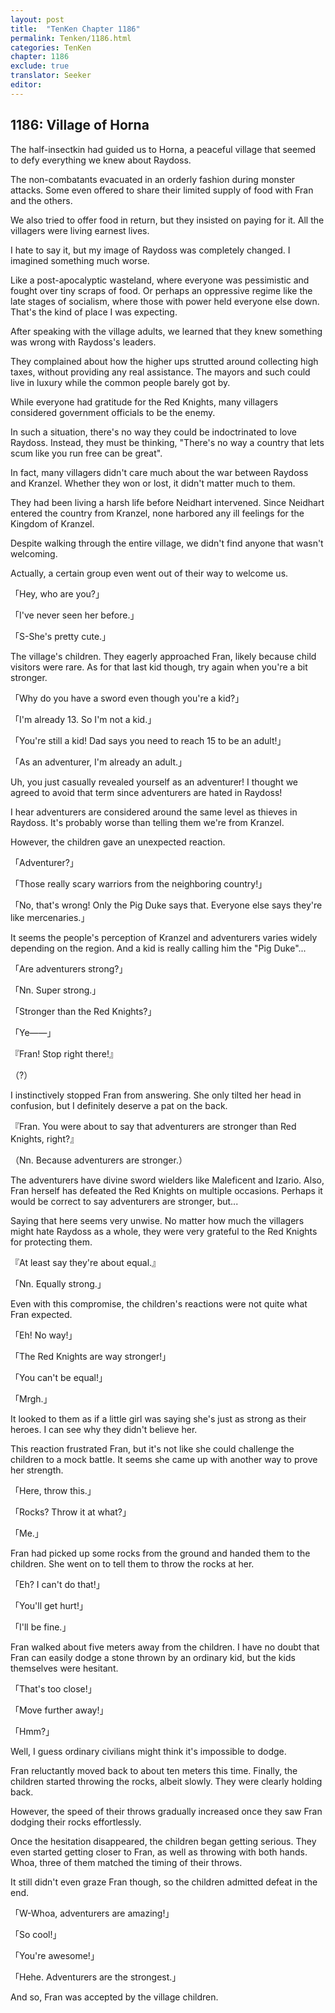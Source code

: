 ```yaml
---
layout: post
title:  "TenKen Chapter 1186"
permalink: Tenken/1186.html
categories: TenKen
chapter: 1186
exclude: true
translator: Seeker
editor: 
---
```

<h2>1186: Village of Horna</h2>

The half-insectkin had guided us to Horna, a peaceful village that seemed to defy everything we knew about Raydoss.

The non-combatants evacuated in an orderly fashion during monster attacks. Some even offered to share their limited supply of food with Fran and the others.

We also tried to offer food in return, but they insisted on paying for it. All the villagers were living earnest lives.

I hate to say it, but my image of Raydoss was completely changed. I imagined something much worse.

Like a post-apocalyptic wasteland, where everyone was pessimistic and fought over tiny scraps of food. Or perhaps an oppressive regime like the late stages of socialism, where those with power held everyone else down. That's the kind of place I was expecting.

After speaking with the village adults, we learned that they knew something was wrong with Raydoss's leaders.

They complained about how the higher ups strutted around collecting high taxes, without providing any real assistance. The mayors and such could live in luxury while the common people barely got by.

While everyone had gratitude for the Red Knights, many villagers considered government officials to be the enemy.

In such a situation, there's no way they could be indoctrinated to love Raydoss. Instead, they must be thinking, "There's no way a country that lets scum like you run free can be great".

In fact, many villagers didn't care much about the war between Raydoss and Kranzel. Whether they won or lost, it didn't matter much to them.

They had been living a harsh life before Neidhart intervened. Since Neidhart entered the country from Kranzel, none harbored any ill feelings for the Kingdom of Kranzel.

Despite walking through the entire village, we didn't find anyone that wasn't welcoming.

Actually, a certain group even went out of their way to welcome us.

「Hey, who are you?」

「I've never seen her before.」

「S-She's pretty cute.」

The village's children. They eagerly approached Fran, likely because child visitors were rare. As for that last kid though, try again when you're a bit stronger.

「Why do you have a sword even though you're a kid?」

「I'm already 13. So I'm not a kid.」

「You're still a kid! Dad says you need to reach 15 to be an adult!」

「As an adventurer, I'm already an adult.」

Uh, you just casually revealed yourself as an adventurer! I thought we agreed to avoid that term since adventurers are hated in Raydoss!

I hear adventurers are considered around the same level as thieves in Raydoss. It's probably worse than telling them we're from Kranzel.

However, the children gave an unexpected reaction.

「Adventurer?」

「Those really scary warriors from the neighboring country!」

「No, that's wrong! Only the Pig Duke says that. Everyone else says they're like mercenaries.」

It seems the people's perception of Kranzel and adventurers varies widely depending on the region. And a kid is really calling him the "Pig Duke"...

「Are adventurers strong?」

「Nn. Super strong.」

「Stronger than the Red Knights?」

「Ye――」

『Fran! Stop right there!』

（?）

I instinctively stopped Fran from answering. She only tilted her head in confusion, but I definitely deserve a pat on the back.

『Fran. You were about to say that adventurers are stronger than Red Knights, right?』

（Nn. Because adventurers are stronger.）

The adventurers have divine sword wielders like Maleficent and Izario. Also, Fran herself has defeated the Red Knights on multiple occasions. Perhaps it would be correct to say adventurers are stronger, but...

Saying that here seems very unwise. No matter how much the villagers might hate Raydoss as a whole, they were very grateful to the Red Knights for protecting them.

『At least say they're about equal.』

「Nn. Equally strong.」

Even with this compromise, the children's reactions were not quite what Fran expected.

「Eh! No way!」

「The Red Knights are way stronger!」

「You can't be equal!」

「Mrgh.」

It looked to them as if a little girl was saying she's just as strong as their heroes. I can see why they didn't believe her.

This reaction frustrated Fran, but it's not like she could challenge the children to a mock battle. It seems she came up with another way to prove her strength.

「Here, throw this.」

「Rocks? Throw it at what?」

「Me.」

Fran had picked up some rocks from the ground and handed them to the children. She went on to tell them to throw the rocks at her.

「Eh? I can't do that!」

「You'll get hurt!」

「I'll be fine.」

Fran walked about five meters away from the children. I have no doubt that Fran can easily dodge a stone thrown by an ordinary kid, but the kids themselves were hesitant.

「That's too close!」

「Move further away!」

「Hmm?」

Well, I guess ordinary civilians might think it's impossible to dodge.

Fran reluctantly moved back to about ten meters this time. Finally, the children started throwing the rocks, albeit slowly. They were clearly holding back.

However, the speed of their throws gradually increased once they saw Fran dodging their rocks effortlessly.

Once the hesitation disappeared, the children began getting serious. They even started getting closer to Fran, as well as throwing with both hands. Whoa, three of them matched the timing of their throws.

It still didn't even graze Fran though, so the children admitted defeat in the end.

「W-Whoa, adventurers are amazing!」

「So cool!」

「You're awesome!」

「Hehe. Adventurers are the strongest.」

And so, Fran was accepted by the village children.



